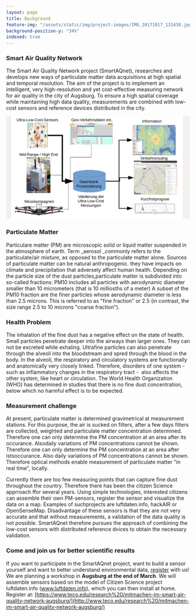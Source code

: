 ```yaml
---
layout: page
title: Background
feature-img: "/assets/static/img/project-images/IMG_20171017_131438.jpg"
background-position-y: "34%"
indexed: true
---
```


### Smart Air Quality Network

The Smart Air Quality Network project (SmartAQnet), researches and develops new
ways of particulate matter data acquisitions at high spatial and temporal
resolution. The aim of the project is to implement an intelligent, very
high-resolution and yet cost-effective measuring network for air quality in the
city of Augsburg. To ensure a high spatial coverage while maintaining high data
quality, measurements are combined with low-cost sensors and reference devices
distributed in the city.

![dataflow in the SmartAQnet](/assets/static/img/project-images/Projekt%20SAQN%20Mitmachen_1.png)

### Particulate Matter

Particulare matter (PM) are microscopic solid or liquid matter suspended in the atmosphere of earth. Term _aerosol _commonly refers to the particulate/air mixture, as opposed to the particulate matter alone. Sources of particulate matter can be natural anthropogenic. they have impacts on climate and precipitation that adversely affect human health. Depending on the particle size of the dust particles,particulate matter is subdivided into so-called fractions: PM10 includes all particles with aerodynamic diameter smaller than 10 micrometers (that is 10 milliosths of a meter) A subset of the PM10 fraction are the finer particles whose aerodynamic diameter is less than 2.5 microns. This is referred to as "fine fraction" or 2.5 (in contrast, the size range 2.5 to 10 microns "coarse fraction").

### Health Problem

The inhalation of the fine dust has a negative effect on the state of health. Small particles penetrate deeper into the airways than larger ones. They can not be excreted while exhaling. Ultrafine particles can also penetrate through the alveoli into the bloodstream and spred through the blood in the body. In the alveoli, the respiratory and circulatory systems are functionally and anatomically very closely linked. Therefore, disorders of one system - such as inflammatory changes in the respiratory tract -  also affects the other system, like heart or circulation. The World Health Organization (WHO) has determined in studies that there is no fine dust concentration, below which no harmful effect is to be expected.

### Measurement challenge

At present, particulate matter is determined gravimetrical at measurement stations. For this purpose, the air is sucked on filters, after a few days filters are collected, weighted and particulate matter concentration determined. Therefore one can only determine the PM concentration at an area after its occurance. Alsodaily variations of PM concentrations cannot be shown. Therefore one can only determine the PM concentration at an area after istsoccurance. Also daily variations of PM concentrations cannot be shown. Therefore optical methods enable measurement of particulate matter "in real time", locally.

Currently there are too few measuring points that can capture fine dust throughout the country. Therefore there has been the citizen Science apprroach ffor several years. Using simple technologies, interested citizens can assemble their own PM-sensors, register the sensor and visualize the data on a map. Examples of suchprojects are luftdaten.info, hackAIR or OpenSenseMap. Disadvantage of these sensors is that they are not very accurate and that without measurements, a validation of the data quality is not possible. SmartAQnet therefore pursues the approach of combining the low-cost sensors with distributed reference dvices to obtain the necessary validation.

### Come and join us for better scientific results

If you want to participate in the SmartAQnet project, want to build a sensor yourself and want to better understand environmental data, [register](http://www.lists.kit.edu/sympa/subscribe/feinstaub) with us!
We are planning a workshop in **Augsburg at the end of March**. We will assemble sensors based on the model of Citizen Science project luftdaten.info (www.luftdaten.info), which you can then install at home.
Register at: [https://www.teco.edu/research%20/mitmachen-im-smart-air-quality-network-augsburg/](http://www.teco.edu/research%20/mitmachen-im-smart-air-quality-network-augsburg/)